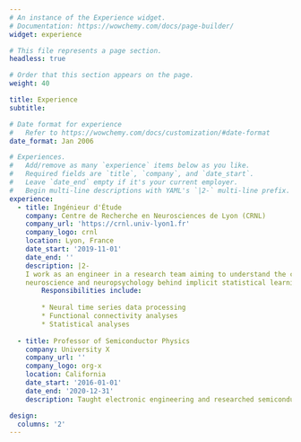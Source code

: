 ```yaml
---
# An instance of the Experience widget.
# Documentation: https://wowchemy.com/docs/page-builder/
widget: experience

# This file represents a page section.
headless: true

# Order that this section appears on the page.
weight: 40

title: Experience
subtitle:

# Date format for experience
#   Refer to https://wowchemy.com/docs/customization/#date-format
date_format: Jan 2006

# Experiences.
#   Add/remove as many `experience` items below as you like.
#   Required fields are `title`, `company`, and `date_start`.
#   Leave `date_end` empty if it's your current employer.
#   Begin multi-line descriptions with YAML's `|2-` multi-line prefix.
experience:
  - title: Ingénieur d'Étude
    company: Centre de Recherche en Neurosciences de Lyon (CRNL)
    company_url: 'https://crnl.univ-lyon1.fr'
    company_logo: crnl
    location: Lyon, France
    date_start: '2019-11-01'
    date_end: ''
    description: |2-  
    I work as an engineer in a research team aiming to understand the cognitive
    neuroscience and neuropsychology behind implicit statistical learning.
        Responsibilities include:
        
        * Neural time series data processing
        * Functional connectivity analyses
        * Statistical analyses
        
  - title: Professor of Semiconductor Physics
    company: University X
    company_url: ''
    company_logo: org-x
    location: California
    date_start: '2016-01-01'
    date_end: '2020-12-31'
    description: Taught electronic engineering and researched semiconductor physics.

design:
  columns: '2'
---
```

